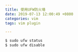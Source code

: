 ```yaml
---
title: 使用UFW防火墙
date: 2019-07-13 12:00:49 +0800
categories: vim
tags: vim plugin

---
```


```bash
$ sudo ufw status
$ sudo ufw disable
```
